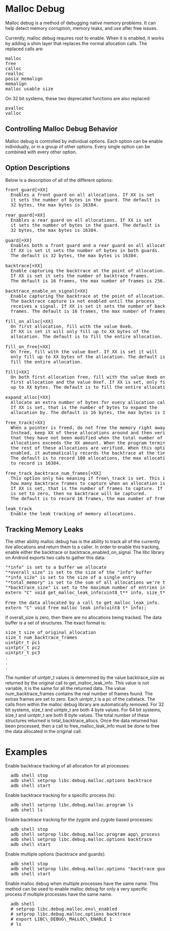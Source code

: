 Malloc Debug
============

Malloc debug is a method of debugging native memory problems. It can help detect memory corruption, memory leaks, and use after free issues.

Currently, malloc debug requires root to enable. When it is enabled, it works by adding a shim layer that replaces the normal allocation calls. The replaced calls are:

<pre>
malloc
free
calloc
realloc
posix_memalign
memalign
malloc_usable_size
</pre>

On 32 bit systems, these two deprecated functions are also replaced:

<pre>
pvalloc
valloc
</pre>

Controlling Malloc Debug Behavior
---------------------------------
Malloc debug is controlled by individual options. Each option can be enable individually, or in a group of other options. Every single option can be combined with every other option.

Option Descriptions
-------------------
Below is a description of all of the different options:

<pre>
front_guard[=XX]
  Enables a front guard on all allocations. If XX is set
  it sets the number of bytes in the guard. The default is
  32 bytes, the max bytes is 16384.

rear_guard[=XX]
  Enables a rear guard on all allocations. If XX is set
  it sets the number of bytes in the guard. The default is
  32 bytes, the max bytes is 16384.

guard[=XX]
  Enables both a front guard and a rear guard on all allocations.
  If XX is set it sets the number of bytes in both guards.
  The default is 32 bytes, the max bytes is 16384.

backtrace[=XX]
  Enable capturing the backtrace at the point of allocation.
  If XX is set it sets the number of backtrace frames.
  The default is 16 frames, the max number of frames is 256.

backtrace_enable_on_signal[=XX]
  Enable capturing the backtrace at the point of allocation.
  The backtrace capture is not enabled until the process
  receives a signal. If XX is set it sets the number of backtrace
  frames. The default is 16 frames, the max number of frames is 256.

fill_on_alloc[=XX]
  On first allocation, fill with the value 0xeb.
  If XX is set it will only fill up to XX bytes of the
  allocation. The default is to fill the entire allocation.

fill_on_free[=XX]
  On free, fill with the value 0xef. If XX is set it will
  only fill up to XX bytes of the allocation. The default is to
  fill the entire allocation.

fill[=XX]
  On both first allocation free, fill with the value 0xeb on
  first allocation and the value 0xef. If XX is set, only fill
  up to XX bytes. The default is to fill the entire allocation.

expand_alloc[=XX]
  Allocate an extra number of bytes for every allocation call.
  If XX is set, that is the number of bytes to expand the
  allocation by. The default is 16 bytes, the max bytes is 16384.

free_track[=XX]
  When a pointer is freed, do not free the memory right away.
  Instead, keep XX of these allocations around and then verify
  that they have not been modified when the total number of freed
  allocations exceeds the XX amount. When the program terminates,
  the rest of these allocations are verified. When this option is
  enabled, it automatically records the backtrace at the time of the free.
  The default is to record 100 allocations, the max allocations
  to record is 16384.

free_track_backtrace_num_frames[=XX]
  This option only has meaning if free\_track is set. This indicates
  how many backtrace frames to capture when an allocation is freed.
  If XX is set, that is the number of frames to capture. If XX
  is set to zero, then no backtrace will be captured.
  The default is to record 16 frames, the max number of frames is 256.

leak_track
  Enable the leak tracking of memory allocations.
</pre>

Tracking Memory Leaks
---------------------
The other ability malloc debug has is the ability to track all of the currently live allocations and return them to a caller. In order to enable this tracking, enable either the backtrace or backtrace\_enabled\_on\_signal. The libc library on Android exports two calls to gather this data:

<pre>
"*info" is set to a buffer we allocate
"*overall_size" is set to the size of the "info" buffer
"*info_size" is set to the size of a single entry
"*total_memory" is set to the sum of all allocations we're tracking; does not include heap overhead
"*backtrace_size" is set to the maximum number of entries in the back trace
extern "C" void get_malloc_leak_info(uint8_t** info, size_t* overall\_size, size_t* info_size, size_t* total_memory, size_t* backtrace_size);

Free the data allocated by a call to get_malloc_leak_info.
extern "C" void free_malloc_leak_info(uint8_t* info);
</pre>

If overall\_size is zero, then there are no allocations being tracked. The data buffer is a set of structures. The exact format is:

<pre>
size_t size_of_original_allocation
size_t num_backtrace_frames
uintptr_t pc1
uintptr_t pc2
uintptr_t pc3
.
.
.
</pre>

The number of uintptr_t values is determined by the value backtrace\_size as returned by the original call to get\_malloc\_leak\_info. This value is not variable, it is the same for all the returned data. The value num\_backtrace\_frames contains the real number of frames found. The extras frames are set to zero.
Each uintptr_t is a pc of the callstack. The calls from within the malloc debug library are automatically removed.
For 32 bit systems, size_t and uintptr_t are both 4 byte values.
For 64 bit systems, size_t and uintptr_t are both 8 byte values.
The total number of these structures returned is total\_backtrace\_allocs.
Once the data returned has been processed, then a call to free\_malloc\_leak\_info must be done to free the data allocated in the original call.

Examples
========
Enable backtrace tracking of all allocation for all processes:

<pre>
  adb shell stop
  adb shell setprop libc.debug.malloc.options backtrace
  adb shell start
</pre>

Enable backtrace tracking for a specific process (ls):

<pre>
  adb shell setprop libc.debug.malloc.program ls
  adb shell ls
</pre>

Enable backtrace tracking for the zygote and zygote based processes:

<pre>
  adb shell stop
  adb shell setprop libc.debug.malloc.program app\_process
  adb shell setprop libc.debug.malloc.options backtrace
  adb shell start
</pre>

Enable multiple options (backtrace and guards):

<pre>
  adb shell stop
  adb shell setprop libc.debug.malloc.options "backtrace guards"
  adb shell start
</pre>

Enable malloc debug when multiple processes have the same name. This method can be used to enable malloc debug for only a very specific process if multiple processes have the same name.

<pre>
  adb shell
  # setprop libc.debug.malloc.env\_enabled
  # setprop libc.debug.malloc.options backtrace
  # export LIBC\_DEBUG\_MALLOC\_ENABLE 1
  # ls
</pre>

